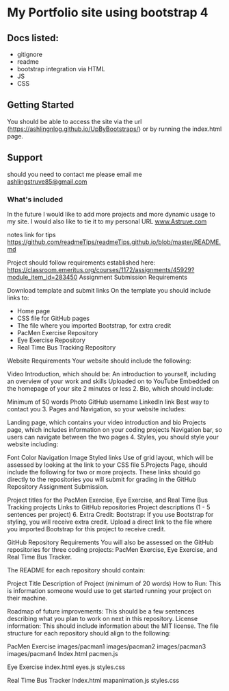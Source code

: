 # My Portfolio site using bootstrap 4

## Docs listed:
* gitignore
* readme
* bootstrap integration via HTML
* JS
* CSS

## Getting Started

You should be able to access the site via the url (https://ashlingnlog.github.io/UpByBootstraps/) or by running the index.html page.


## Support

should you need to contact me please email me ashlingstruve85@gmail.com

### What's included
In the future I would like to add more projects and more dynamic usage to my site. I would also like to tie it to my personal URL www.Astruve.com

notes link for tips https://github.com/readmeTips/readmeTips.github.io/blob/master/README.md

Project should follow requirements established here: https://classroom.emeritus.org/courses/1172/assignments/45929?module_item_id=283450
Assignment Submission Requirements
 
 Download template and submit links 
 On the template you should include links to: 

* Home page
* CSS file for GitHub pages
* The file where you imported Bootstrap, for extra credit
* PacMen Exercise Repository
* Eye Exercise Repository
* Real Time Bus Tracking Repository
 

Website Requirements
Your website should include the following:

Video Introduction, which should be: 
An introduction to yourself, including an overview of your work and skills
Uploaded on to YouTube
Embedded on the homepage of your site
2 minutes or less
        2. Bio, which should include:

Minimum of 50 words
Photo
GitHub username
LinkedIn link
Best way to contact you
       3. Pages and Navigation, so your website includes:

Landing page, which contains your video introduction and bio
Projects page, which includes information on your coding projects
Navigation bar, so users can navigate between the two pages
        4. Styles, you should style your website including:

Font
Color 
Navigation
Image
Styled links 
Use of grid layout, which will be assessed by looking at the link to your CSS file
     5.Projects Page, should include the following for two or more projects. These links should go directly to the repositories you will submit for grading in the GitHub Repository Assignment Submission. 

Project titles for the PacMen Exercise, Eye Exercise, and Real Time Bus Tracking projects
Links to GitHub repositories 
Project descriptions (1 - 5 sentences per project)
     6. Extra Credit: Bootstrap: If you use Bootstrap for styling, you will receive extra credit. Upload a direct link to the file where you imported Bootstrap for this project to receive credit. 
 

GitHub Repository Requirements
You will also be assessed on the GitHub repositories for three coding projects: PacMen Exercise, Eye Exercise, and Real Time Bus Tracker. 

The README for each repository should contain: 

Project Title
Description of Project (minimum of 20 words)
How to Run: This is information someone would use to get started running your project on their machine. 

Roadmap of future improvements: This should be a few sentences describing what you plan to work on next in this repository. 
License information: This should include information about the MIT license. 
The file structure for each repository should align to the following: 

PacMen Exercise
images/pacman1
images/pacman2
images/pacman3
images/pacman4
Index.html
pacmen.js

Eye Exercise
index.html
eyes.js
styles.css

Real Time Bus Tracker
Index.html
mapanimation.js
styles.css
